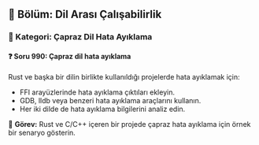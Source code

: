 ## 📘 Bölüm: Dil Arası Çalışabilirlik  
### 🔹 Kategori: Çapraz Dil Hata Ayıklama  
#### ❓ Soru 990: Çapraz dil hata ayıklama

Rust ve başka bir dilin birlikte kullanıldığı projelerde hata ayıklamak için:

- FFI arayüzlerinde hata ayıklama çıktıları ekleyin.
- GDB, lldb veya benzeri hata ayıklama araçlarını kullanın.
- Her iki dilde de hata ayıklama bilgilerini analiz edin.

🔧 **Görev:** Rust ve C/C++ içeren bir projede çapraz hata ayıklama için örnek bir senaryo gösterin.
